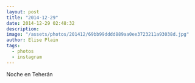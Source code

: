 ```yaml
---
layout: post
title: "2014-12-29"
date: 2014-12-29 02:48:32
description: 
image: "/assets/photos/201412/69bb99dddd889aa0ee3723211a93038d.jpg"
author: Elise Plain
tags: 
  - photos
  - instagram
---
```


Noche en Teherán
<p></p>

